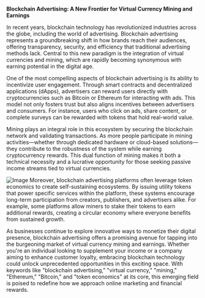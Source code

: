 **Blockchain Advertising: A New Frontier for Virtual Currency Mining and Earnings**

In recent years, blockchain technology has revolutionized industries across the globe, including the world of advertising. Blockchain advertising represents a groundbreaking shift in how brands reach their audiences, offering transparency, security, and efficiency that traditional advertising methods lack. Central to this new paradigm is the integration of virtual currencies and mining, which are rapidly becoming synonymous with earning potential in the digital age.

One of the most compelling aspects of blockchain advertising is its ability to incentivize user engagement. Through smart contracts and decentralized applications (dApps), advertisers can reward users directly with cryptocurrencies such as Bitcoin or Ethereum for interacting with ads. This model not only fosters trust but also aligns incentives between advertisers and consumers. For instance, users who click on ads, share content, or complete surveys can be rewarded with tokens that hold real-world value.

Mining plays an integral role in this ecosystem by securing the blockchain network and validating transactions. As more people participate in mining activities—whether through dedicated hardware or cloud-based solutions—they contribute to the robustness of the system while earning cryptocurrency rewards. This dual function of mining makes it both a technical necessity and a lucrative opportunity for those seeking passive income streams tied to virtual currencies.


![Image](https://github.com/user-attachments/assets/31692037-0104-4703-abd1-696b6a7dd41b)
Moreover, blockchain advertising platforms often leverage token economics to create self-sustaining ecosystems. By issuing utility tokens that power specific services within the platform, these systems encourage long-term participation from creators, publishers, and advertisers alike. For example, some platforms allow miners to stake their tokens to earn additional rewards, creating a circular economy where everyone benefits from sustained growth.

As businesses continue to explore innovative ways to monetize their digital presence, blockchain advertising offers a promising avenue for tapping into the burgeoning market of virtual currency mining and earnings. Whether you're an individual looking to supplement your income or a company aiming to enhance customer loyalty, embracing blockchain technology could unlock unprecedented opportunities in this exciting space. With keywords like "blockchain advertising," "virtual currency," "mining," "Ethereum," "Bitcoin," and "token economics" at its core, this emerging field is poised to redefine how we approach online marketing and financial rewards.